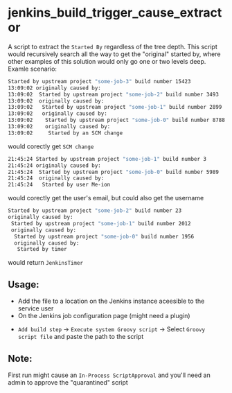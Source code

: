 # jenkins_build_trigger_cause_extractor
A script to extract the `Started By` regardless of the tree depth. This script would recursively search all the way to get the "original" started by, where
other examples of this solution would only go one or two levels deep. Examle scenario:
```bash
Started by upstream project "some-job-3" build number 15423
13:09:02 originally caused by:
13:09:02  Started by upstream project "some-job-2" build number 3493
13:09:02  originally caused by:
13:09:02   Started by upstream project "some-job-1" build number 2899
13:09:02   originally caused by:
13:09:02    Started by upstream project "some-job-0" build number 8788
13:09:02    originally caused by:
13:09:02     Started by an SCM change
```
would corectly get `SCM change`

```bash
21:45:24 Started by upstream project "some-job-1" build number 3
21:45:24 originally caused by:
21:45:24  Started by upstream project "some-job-0" build number 5989
21:45:24  originally caused by:
21:45:24   Started by user Me-ion
```
would corectly get the user's email, but could also get the username

```bash
Started by upstream project "some-job-2" build number 23
originally caused by:
 Started by upstream project "some-job-1" build number 2012
 originally caused by:
  Started by upstream project "some-job-0" build number 1956
  originally caused by:
   Started by timer
```
would return `JenkinsTimer`

## Usage:
- Add the file to a location on the Jenkins instance aceesible to the service user
- On the Jenkins job configuration page (might need a plugin)
* `Add build step` -> `Execute system Groovy script` -> Select `Groovy script file` and paste the path to the script

## Note:
First run might cause an `In-Process ScriptApproval` and you'll need an admin to approve the "quarantined" script
